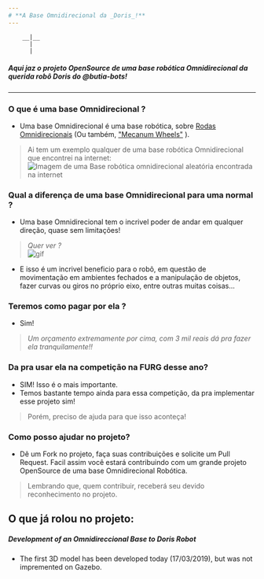 ```yaml
---
# **A Base Omnidirecional da _Doris_!**
---
```

 
        __|__
          |
          |

   ##### *Aqui jaz o projeto OpenSource de uma base robótica Omnidirecional da querida robô Doris do @butia-bots!*

----

### O que é uma base Omnidirecional ?

- Uma base Omnidirecional é uma base robótica, sobre [Rodas Omnidirecionais](https://en.wikipedia.org/wiki/Omni_wheel) (Ou também, ["Mecanum Wheels"](https://en.wikipedia.org/wiki/Mecanum_wheel) ).

> Ai tem um exemplo qualquer de uma base robótica Omnidirecional que encontrei na internet:
> ![Imagem de uma Base robótica omnidirecional aleatória encontrada na internet](https://www.superdroidrobots.com/images/TP/TP-152-004.jpg)

### Qual a diferença de uma base Omnidirecional para uma normal ?

 - Uma base Omnidirecional tem o incrivel poder de andar em qualquer direção, quase sem limitações!

> _Quer ver ?_  
>  ![gif](https://www.gadgetify.com/wp-content/uploads/2017/04/03/nalma.gif)

 - E isso é um incrivel beneficio para o robô, em questão de movimentação em ambientes fechados e a manipulação de objetos, fazer curvas ou giros no próprio eixo, entre outras muitas coisas...
 
### Teremos como pagar por ela ?
 
  - Sim! 
  > _Um orçamento extremamente por cima, com 3 mil reais dá pra fazer ela tranquilamente!!_
  
### Da pra usar ela na competição na FURG desse ano?

  - SIM! Isso é o mais importante.
  - Temos bastante tempo ainda para essa competição, da pra implementar esse projeto sim!
  > Porém, preciso de ajuda para que isso aconteça!
  
### Como posso ajudar no projeto?

  - Dê um Fork no projeto, faça suas contribuições e solicite um Pull Request. Facil assim você estará contribuindo com um grande projeto OpenSource de uma base Omnidirecional Robótica.
  > Lembrando que, quem contribuir, receberá seu devido reconhecimento no projeto.
  
## O que já rolou no projeto:

##### Development of an Omnidireccional Base to Doris Robot

- The first 3D model has been developed today (17/03/2019), but was not impremented on Gazebo.
